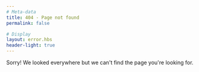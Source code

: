```yaml
---
# Meta-data
title: 404 - Page not found
permalink: false

# Display
layout: error.hbs
header-light: true
---
```

Sorry! We looked everywhere but we can't find the page you're looking for.
